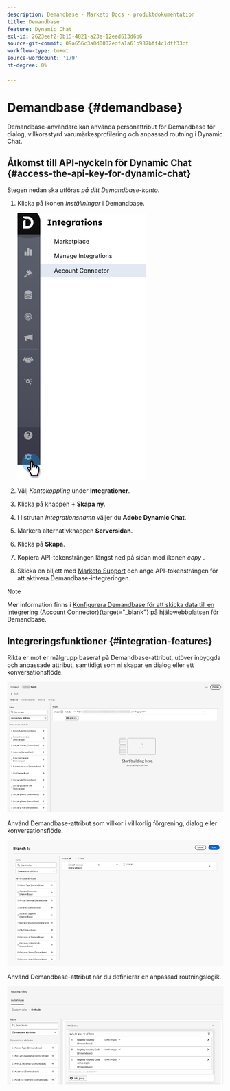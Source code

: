```yaml
---
description: Demandbase - Marketo Docs - produktdokumentation
title: Demandbase
feature: Dynamic Chat
exl-id: 2623eef2-0b15-4821-a23e-12eed613d6b6
source-git-commit: 09a656c3a0d0002edfa1a61b987bff4c1dff33cf
workflow-type: tm+mt
source-wordcount: '179'
ht-degree: 0%

---
```


# Demandbase {#demandbase}

Demandbase-användare kan använda personattribut för Demandbase för dialog, villkorsstyrd varumärkesprofilering och anpassad routning i Dynamic Chat.

## Åtkomst till API-nyckeln för Dynamic Chat {#access-the-api-key-for-dynamic-chat}

Stegen nedan ska utföras _på ditt Demandbase-konto_.

1. Klicka på ikonen _Inställningar_ i Demandbase.

   ![](assets/demandbase-1.png)

1. Välj _Kontokoppling_ under **Integrationer**.

1. Klicka på knappen **+ Skapa ny**.

1. I listrutan _Integrationsnamn_ väljer du **Adobe Dynamic Chat**.

1. Markera alternativknappen **Serversidan**.

1. Klicka på **Skapa**.

1. Kopiera API-tokensträngen längst ned på sidan med ikonen _copy_ .

1. Skicka en biljett med [Marketo Support](https://nation.marketo.com/t5/support/ct-p/Support) och ange API-tokensträngen för att aktivera Demandbase-integreringen.

>[!NOTE]
>
>Mer information finns i [Konfigurera Demandbase för att skicka data till en integrering (Account Connector)](https://support.demandbase.com/hc/en-us/articles/360057169531-Set-Up-Demandbase-to-Send-Data-to-an-Integration-Account-Connector){target="_blank"} på hjälpwebbplatsen för Demandbase.

## Integreringsfunktioner {#integration-features}

Rikta er mot er målgrupp baserat på Demandbase-attribut, utöver inbyggda och anpassade attribut, samtidigt som ni skapar en dialog eller ett konversationsflöde.

![](assets/demandbase-2.png)

Använd Demandbase-attribut som villkor i villkorlig förgrening, dialog eller konversationsflöde.

![](assets/demandbase-3.png)

Använd Demandbase-attribut när du definierar en anpassad routningslogik.

![](assets/demandbase-4.png)
